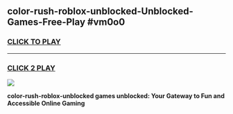 
## color-rush-roblox-unblocked-Unblocked-Games-Free-Play #vm0o0
<h3>
<a href="https://us.freeplayer.one?title=color-rush-roblox-unblocked&ref=9M">CLICK TO PLAY</a></h3>
<hr>

<h3>
<a href="https://us.freeplayer.one?title=color-rush-roblox-unblocked&ref=9M">CLICK 2 PLAY</a>
  
</h3>

<a href="https://us.freeplayer.one?title=color-rush-roblox-unblocked&ref=9M"><img src="https://clearcache.store/games.png"></a>


**color-rush-roblox-unblocked games unblocked: Your Gateway to Fun and Accessible Online Gaming**
